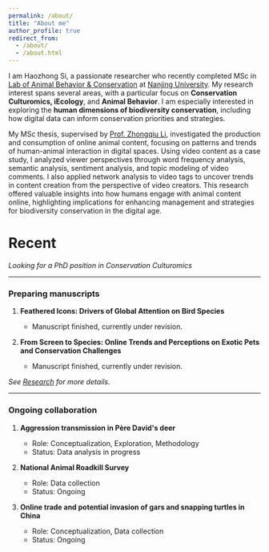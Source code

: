 ```yaml
---
permalink: /about/
title: "About me"
author_profile: true
redirect_from: 
  - /about/
  - /about.html
---
```


I am Haozhong Si, a passionate researcher who recently completed MSc in [Lab of Animal Behavior & Conservation](https://www.researchgate.net/lab/Li-Lab-on-ANIMAL-BEHAVIOR-CONSERVATION-Zhongqiu-Li) at [Nanjing University](https://www.nju.edu.cn/). My research interest spans several areas, with a particular focus on **Conservation Culturomics, iEcology**, and **Animal Behavior**. I am especially interested in exploring the **human dimensions of biodiversity conservation**, including how digital data can inform conservation priorities and strategies.

My MSc thesis, supervised by [Prof. Zhongqiu Li](https://www.researchgate.net/profile/Zhongqiu-Li-3), investigated the production and consumption of online animal content, focusing on patterns and trends of human-animal interaction in digital spaces. Using video content as a case study, I analyzed viewer perspectives through word frequency analysis, semantic analysis, sentiment analysis, and topic modeling of video comments. I also applied network analysis to video tags to uncover trends in content creation from the perspective of video creators. This research offered valuable insights into how humans engage with animal content online, highlighting implications for enhancing management and strategies for biodiversity conservation in the digital age.

Recent
======
*Looking for a PhD position in Conservation Culturomics*  
* * *  
### Preparing manuscripts ### 

1. **Feathered Icons: Drivers of Global Attention on Bird Species**   
   - Manuscript finished, currently under revision.

2. **From Screen to Species: Online Trends and Perceptions on Exotic Pets and Conservation Challenges**  
   - Manuscript finished, currently under revision.

*See [Research](https://caicai555.github.io/hzsi-website/research) for more details.*  
* * *  
### Ongoing collaboration ###
1. **Aggression transmission in Père David's deer**  
   - Role: Conceptualization, Exploration, Methodology 
   - Status: Data analysis in progress

2. **National Animal Roadkill Survey**  
   - Role: Data collection
   - Status: Ongoing  

4. **Online trade and potential invasion of gars and snapping turtles in China**
   - Role: Conceptualization, Data collection
   - Status: Ongoing  

